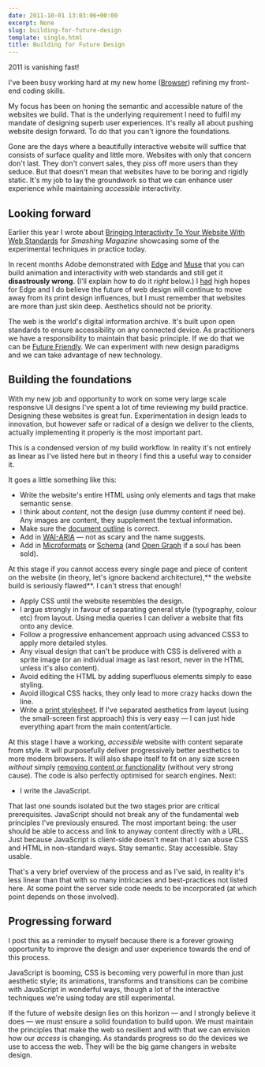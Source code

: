 ```yaml
---
date: 2011-10-01 13:03:06+00:00
excerpt: None
slug: building-for-future-design
template: single.html
title: Building for Future Design
---
```


2011 is vanishing fast!

I've been busy working hard at my new home ([Browser](http://www.browsercreative.com/)) refining my front-end coding skills.

My focus has been on honing the semantic and accessible nature of the websites we build. That is the underlying requirement I need to fulfil my mandate of designing superb user experiences. It's really all about pushing website design forward. To do that you can't ignore the foundations.

Gone are the days where a beautifully interactive website will suffice that consists of surface quality and little more. Websites with only that concern don't last. They don't convert sales, they piss off more users than they seduce. But that doesn't mean that websites have to be boring and rigidly static. It's my job to lay the groundwork so that we can enhance user experience while maintaining _accessible_ interactivity.


## Looking forward


Earlier this year I wrote about [Bringing Interactivity To Your Website With Web Standards](http://coding.smashingmagazine.com/2011/02/03/bringing-interactivity-to-your-website-with-web-standards/) for _Smashing Magazine_ showcasing some of the experimental techniques in practice today.

In recent months Adobe demonstrated with [Edge](http://labs.adobe.com/technologies/edge/) and [Muse](http://muse.adobe.com/) that you can build animation and interactivity _with_ web standards and still get it **disastrously wrong**. (I'll explain how to do it _right_ below.) I [had](/2011/08/01/adobe-edge-preview/) high hopes for Edge and I do believe the future of web design will continue to move away from its print design influences, but I must remember that websites are more than just skin deep. Aesthetics should not be priority.

The web is the world's digital information archive. It's built upon open standards to ensure accessibility on any connected device. As practitioners we have a responsibility to maintain that basic principle. If we do that we can be [Future Friendly](http://futurefriend.ly/). We can experiment with new design paradigms and we can take advantage of new technology.


## Building the foundations


With my new job and opportunity to work on some very large scale responsive UI designs I've spent a lot of time reviewing my build practice. Designing these websites is great fun. Experimentation in design leads to innovation, but however safe or radical of a design we deliver to the clients, actually implementing it properly is the most important part.

This is a condensed version of my build workflow. In reality it's not entirely as linear as I've listed here but in theory I find this a useful way to consider it.

It goes a little something like this:


* Write the website's entire HTML using only elements and tags that make semantic sense.
* I think about _content_, not the design (use dummy content if need be). Any images are content, they supplement the textual information.
* Make sure the [document outline](http://coding.smashingmagazine.com/2011/08/16/html5-and-the-document-outlining-algorithm/) is correct.
* Add in [WAI-ARIA](http://www.w3.org/TR/wai-aria/) — not as scary and the name suggests.
* Add in [Microformats](http://microformats.org/) or [Schema](http://schema.org/) (and [Open Graph](http://developers.facebook.com/docs/opengraph/) if a soul has been sold).


At this stage if you cannot access every single page and piece of content on the website (in theory, let's ignore backend architecture),** the website build is seriously flawed**. I can't stress that enough!


* Apply CSS until the website resembles the design.
* I argue strongly in favour of separating general style (typography, colour etc) from layout. Using media queries I can deliver a website that fits onto any device.
* Follow a progressive enhancement approach using advanced CSS3 to apply more detailed styles.
* Any visual design that can't be produce with CSS is delivered with a sprite image (or an individual image as last resort, never in the HTML unless it's also content).
* Avoid editing the HTML by adding superfluous elements simply to ease styling.
* Avoid illogical CSS hacks, they only lead to more crazy hacks down the line.
* Write a [print stylesheet](http://printstylesheet.dbushell.com/). If I've separated aesthetics from layout (using the small-screen first approach) this is very easy — I can just hide everything apart from the main content/article.


At this stage I have a working, _accessible_ website with content separate from style. It will purposefully deliver progressively better aesthetics to more modern browsers. It will also shape itself to fit on any size screen _without_ simply [removing content or functionality](/2011/09/14/what-is-mobile/) (without very strong cause). The code is also perfectly optimised for search engines. Next:

* I write the JavaScript.


That last one sounds isolated but the two stages prior are critical prerequisites. JavaScript should not break any of the fundamental web principles I've previously ensured. The most important being: the user should be able to access and link to anyway content directly with a URL. Just because JavaScript is client-side doesn't mean that I can abuse CSS and HTML in non-standard ways. Stay semantic. Stay accessible. Stay usable.

That's a very brief overview of the process and as I've said, in reality it's less linear than that with so many intricacies and best-practices not listed here. At some point the server side code needs to be incorporated (at which point depends on those involved).


## Progressing forward


I post this as a reminder to myself because there is a forever growing opportunity to improve the design and user experience towards the end of this process.

JavaScript is booming, CSS is becoming very powerful in more than just aesthetic style; its animations, transforms and transitions can be combine with JavaScript in wonderful ways, though a lot of the interactive techniques we're using today are still experimental.

If the future of website design lies on this horizon — and I strongly believe it does — we must ensure a solid foundation to build upon. We must maintain the principles that make the web so resilient and with that we can envision how our _access_ is changing. As standards progress so do the devices we use to access the web. They will be the big game changers in website design.
